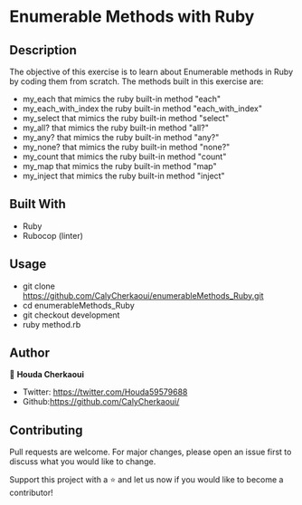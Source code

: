 # Enumerable Methods with Ruby

## Description
The objective of this exercise is to learn about Enumerable methods in Ruby by coding them from scratch.
The methods built in this exercise are:
- my_each that mimics the ruby built-in method "each"
- my_each_with_index the ruby built-in method "each_with_index"
- my_select that mimics the ruby built-in method "select"
- my_all? that mimics the ruby built-in method "all?"
- my_any? that mimics the ruby built-in method "any?"
- my_none? that mimics the ruby built-in method "none?"
- my_count that mimics the ruby built-in method "count"
- my_map that mimics the ruby built-in method "map"
- my_inject that mimics the ruby built-in method "inject"


## Built With
  - Ruby
  - Rubocop (linter)
  
## Usage
  - git clone https://github.com/CalyCherkaoui/enumerableMethods_Ruby.git
  - cd enumerableMethods_Ruby
  - git checkout development
  - ruby method.rb

## Author
👩 **Houda Cherkaoui**
- Twitter: https://twitter.com/Houda59579688
- Github:https://github.com/CalyCherkaoui/

## Contributing
Pull requests are welcome. For major changes, please open an issue first to discuss what you would like to change.

Support this project with a ⭐️ and let us now if you would like to become a contributor!